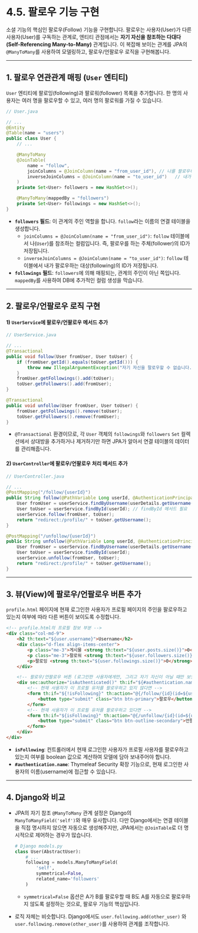 # 4.5. 팔로우 기능 구현

소셜 기능의 핵심인 팔로우(Follow) 기능을 구현합니다. 팔로우는 사용자(User)가 다른 사용자(User)를 구독하는 관계로, 엔티티 관점에서는 **자기 자신을 참조하는 다대다(Self-Referencing Many-to-Many)** 관계입니다. 이 복잡해 보이는 관계를 JPA의 `@ManyToMany`를 사용하여 모델링하고, 팔로우/언팔로우 로직을 구현해봅니다.

---

## 1. 팔로우 연관관계 매핑 (`User` 엔티티)

`User` 엔티티에 팔로잉(following)과 팔로워(follower) 목록을 추가합니다. 한 명의 사용자는 여러 명을 팔로우할 수 있고, 여러 명의 팔로워를 가질 수 있습니다.

```java
// User.java

// ...
@Entity
@Table(name = "users")
public class User {
    // ...

    @ManyToMany
    @JoinTable(
        name = "follow",
        joinColumns = @JoinColumn(name = "from_user_id"), // 나를 팔로우하는 사람
        inverseJoinColumns = @JoinColumn(name = "to_user_id")   // 내가 팔로우하는 사람
    )
    private Set<User> followers = new HashSet<>();

    @ManyToMany(mappedBy = "followers")
    private Set<User> followings = new HashSet<>();
}
```

- **`followers` 필드**: 이 관계의 주인 역할을 합니다. `follow`라는 이름의 연결 테이블을 생성합니다.
  - `joinColumns = @JoinColumn(name = "from_user_id")`: `follow` 테이블에서 나(`User`)를 참조하는 컬럼입니다. 즉, 팔로우를 하는 주체(follower)의 ID가 저장됩니다.
  - `inverseJoinColumns = @JoinColumn(name = "to_user_id")`: `follow` 테이블에서 내가 팔로우하는 대상(following)의 ID가 저장됩니다.
- **`followings` 필드**: `followers`에 의해 매핑되는, 관계의 주인이 아닌 쪽입니다. `mappedBy`를 사용하여 DB에 추가적인 컬럼 생성을 막습니다.

---

## 2. 팔로우/언팔로우 로직 구현

#### 1) `UserService`에 팔로우/언팔로우 메서드 추가

```java
// UserService.java

// ...
@Transactional
public void follow(User fromUser, User toUser) {
    if (fromUser.getId().equals(toUser.getId())) {
        throw new IllegalArgumentException("자기 자신을 팔로우할 수 없습니다.");
    }
    fromUser.getFollowings().add(toUser);
    toUser.getFollowers().add(fromUser);
}

@Transactional
public void unfollow(User fromUser, User toUser) {
    fromUser.getFollowings().remove(toUser);
    toUser.getFollowers().remove(fromUser);
}
```

- `@Transactional` 환경이므로, 각 `User` 객체의 `followings`와 `followers` `Set` 컬렉션에서 상대방을 추가하거나 제거하기만 하면 JPA가 알아서 연결 테이블의 데이터를 관리해줍니다.

#### 2) `UserController`에 팔로우/언팔로우 처리 메서드 추가

```java
// UserController.java

// ...
@PostMapping("/follow/{userId}")
public String follow(@PathVariable Long userId, @AuthenticationPrincipal UserDetails userDetails) {
    User fromUser = userService.findByUsername(userDetails.getUsername());
    User toUser = userService.findById(userId); // findById 메서드 필요
    userService.follow(fromUser, toUser);
    return "redirect:/profile/" + toUser.getUsername();
}

@PostMapping("/unfollow/{userId}")
public String unfollow(@PathVariable Long userId, @AuthenticationPrincipal UserDetails userDetails) {
    User fromUser = userService.findByUsername(userDetails.getUsername());
    User toUser = userService.findById(userId);
    userService.unfollow(fromUser, toUser);
    return "redirect:/profile/" + toUser.getUsername();
}
```

---

## 3. 뷰(View)에 팔로우/언팔로우 버튼 추가

`profile.html` 페이지에 현재 로그인한 사용자가 프로필 페이지의 주인을 팔로우하고 있는지 여부에 따라 다른 버튼이 보이도록 수정합니다.

```html
<!-- profile.html의 프로필 정보 부분 -->
<div class="col-md-9">
    <h2 th:text="${user.username}">Username</h2>
    <div class="d-flex align-items-center">
        <p class="me-3">게시물 <strong th:text="${user.posts.size()}">0</strong></p>
        <p class="me-3">팔로워 <strong th:text="${user.followers.size()}">0</strong></p>
        <p>팔로잉 <strong th:text="${user.followings.size()}">0</strong></p>
    </div>

    <!-- 팔로우/언팔로우 버튼 (로그인한 사용자에게만, 그리고 자기 자신이 아닐 때만 보임) -->
    <div sec:authorize="isAuthenticated()" th:if="${#authentication.name != user.username}">
        <!-- 현재 사용자가 이 프로필 유저를 팔로우하고 있지 않다면 -->
        <form th:if="${!isFollowing}" th:action="@{/follow/{id}(id=${user.id})}" method="post">
            <button type="submit" class="btn btn-primary">팔로우</button>
        </form>
        <!-- 현재 사용자가 이 프로필 유저를 팔로우하고 있다면 -->
        <form th:if="${isFollowing}" th:action="@{/unfollow/{id}(id=${user.id})}" method="post">
            <button type="submit" class="btn btn-outline-secondary">언팔로우</button>
        </form>
    </div>
</div>
```

- **`isFollowing`**: 컨트롤러에서 현재 로그인한 사용자가 프로필 사용자를 팔로우하고 있는지 여부를 boolean 값으로 계산하여 모델에 담아 보내주어야 합니다.
- **`#authentication.name`**: Thymeleaf Security 확장 기능으로, 현재 로그인한 사용자의 이름(username)에 접근할 수 있습니다.

---

## 4. Django와 비교

- JPA의 자기 참조 `@ManyToMany` 관계 설정은 Django의 `ManyToManyField('self')`와 매우 유사합니다. 다만 Django에서는 연결 테이블을 직접 명시하지 않으면 자동으로 생성해주지만, JPA에서는 `@JoinTable`로 더 명시적으로 제어하는 경우가 많습니다.

  ```python
  # Django models.py
  class User(AbstractUser):
      # ...
      following = models.ManyToManyField(
          'self',
          symmetrical=False,
          related_name='followers'
      )
  ```
  - `symmetrical=False` 옵션은 A가 B를 팔로우할 때 B도 A를 자동으로 팔로우하지 않도록 설정하는 것으로, 팔로우 기능의 핵심입니다.

- 로직 자체는 비슷합니다. Django에서도 `user.following.add(other_user)` 와 `user.following.remove(other_user)`를 사용하여 관계를 조작합니다.
